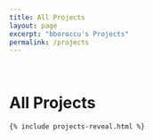 ```yaml
---
title: All Projects
layout: page
excerpt: "bboroccu's Projects"
permalink: /projects
---
```


<div class="container">
	<br>
	<div class="home-title">
	    <h1>All Projects</h1>
	</div>

	{% include projects-reveal.html %}
</div>